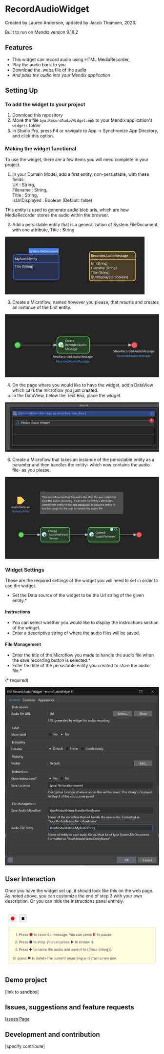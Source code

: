 # RecordAudioWidget
Created by Lauren Anderson, updated by Jacob Thomsen, 2023.

Built to run on Mendix version 9.18.2

## Features
- This widget can record audio using HTML MediaRecorder, 
- Play the audio back to you
- Download the .weba file of the audio 
- *And pass the audio into your Mendix application*

## Setting Up
### To add the widget to your project
1. Download this repository
2. Move the file `byu.RecordAudioWidget.mpk` to your Mendix application's `widgets` folder
3. In Studio Pro, press F4 or navigate to App -> Synchronize App Directory, and click this option.

### Making the widget functional
To use the widget, there are a few items you will need complete in your project.
1. In your Domain Model, add a first entity, non-persistable, with these fields:  
Url : String,  
Filename : String,  
Title : String,   
isUrlDisplayed : Boolean (Default: false)

This entity is used to generate audio blob urls, which are how MediaRecorder stores the audio within the browser.

2. Add a persistable entity that is a generalization of System.FileDocument, with one attribute, Title : String

![img.png](readme_images/img.png)

3. Create a Microflow, named however you please, that returns and creates an instance of the first entity.

![img_1.png](readme_images/img_1.png)

4. On the page where you would like to have the widget, add a DataView which calls the microflow you just created. 
5. In the DataView, below the Text Box, place the widget.

![img_2.png](readme_images/img_2.png)

6. Create a Microflow that takes an instance of the persistable entity as a paramter and then handles the entity-
which now contains the audio file- as you please.

![img_4.png](readme_images/img_4.png)

### Widget Settings
These are the required settings of the widget you will need to set in order to use the widget.
- Set the Data source of the widget to be the Url string of the given entity.*

#### Instructions
- You can select whether you would like to display the instructions section of the widget.
- Enter a descriptive string of where the audio files will be saved.

#### File Management
- Enter the title of the Microflow you made to handle the audio file when the save recording button is selected.*
- Enter the title of the persistable entity you created to store the audio file.*

(* required)

![img_3.png](readme_images/img_3.png)

## User Interaction
Once you have the widget set up, it should look like this on the web page.
As noted above, you can customize the end of step 3 with your own description. 
Or you can hide the instructions panel entirely.

![img_5.png](readme_images/img_5.png)

## Demo project
[link to sandbox]

## Issues, suggestions and feature requests
[Issues Page](https://github.com/laurenra7/recordAudioWidget/issues)

## Development and contribution
[specify contribute]

